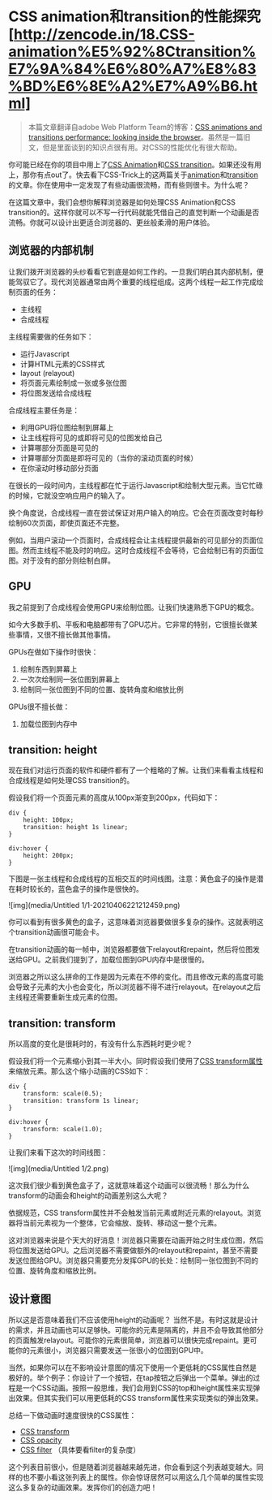 # CSS animation和transition的性能探究[http://zencode.in/18.CSS-animation%E5%92%8Ctransition%E7%9A%84%E6%80%A7%E8%83%BD%E6%8E%A2%E7%A9%B6.html]



> 本篇文章翻译自adobe Web Platform Team的博客：[CSS animations and transitions performance: looking inside the browser](http://blogs.adobe.com/webplatform/2014/03/18/css-animations-and-transitions-performance/)。虽然是一篇旧文，但是里面谈到的知识点很有用。对CSS的性能优化有很大帮助。

你可能已经在你的项目中用上了[CSS Animation](http://www.w3.org/TR/css3-animations/)和[CSS transition](http://www.w3.org/TR/css3-transitions/)。如果还没有用上，那你有点out了。快去看下CSS-Trick上的这两篇关于[animation](http://css-tricks.com/almanac/properties/a/animation/)和[transition](http://css-tricks.com/almanac/properties/t/transition/)的文章。你在使用中一定发现了有些动画很流畅，而有些则很卡。为什么呢？

在这篇文章中，我们会想你解释浏览器是如何处理CSS Animation和CSS transition的。这样你就可以不写一行代码就能凭借自己的直觉判断一个动画是否流畅。你就可以设计出更适合浏览器的、更丝般柔滑的用户体验。

## 浏览器的内部机制

让我们拨开浏览器的头纱看看它到底是如何工作的。一旦我们明白其内部机制，便能驾驭它了。现代浏览器通常由两个重要的线程组成。这两个线程一起工作完成绘制页面的任务：

- 主线程
- 合成线程

主线程需要做的任务如下：

- 运行Javascript
- 计算HTML元素的CSS样式
- layout (relayout)
- 将页面元素绘制成一张或多张位图
- 将位图发送给合成线程

合成线程主要任务是：

- 利用GPU将位图绘制到屏幕上
- 让主线程将可见的或即将可见的位图发给自己
- 计算哪部分页面是可见的
- 计算哪部分页面是即将可见的（当你的滚动页面的时候）
- 在你滚动时移动部分页面

在很长的一段时间内，主线程都在忙于运行Javascript和绘制大型元素。当它忙碌的时候，它就没空响应用户的输入了。

换个角度说，合成线程一直在尝试保证对用户输入的响应。它会在页面改变时每秒绘制60次页面，即使页面还不完整。

例如，当用户滚动一个页面时，合成线程会让主线程提供最新的可见部分的页面位图。然而主线程不能及时的响应。这时合成线程不会等待，它会绘制已有的页面位图。对于没有的部分则绘制白屏。

## GPU

我之前提到了合成线程会使用GPU来绘制位图。让我们快速熟悉下GPU的概念。

如今大多数手机、平板和电脑都带有了GPU芯片。它非常的特别，它很擅长做某些事情，又很不擅长做其他事情。

GPUs在做如下操作时很快：

1. 绘制东西到屏幕上
2. 一次次绘制同一张位图到屏幕上
3. 绘制同一张位图到不同的位置、旋转角度和缩放比例

GPUs很不擅长做：

1. 加载位图到内存中

## transition: height

现在我们对运行页面的软件和硬件都有了一个粗略的了解。让我们来看看主线程和合成线程是如何处理CSS transition的。

假设我们将一个页面元素的高度从100px渐变到200px，代码如下：

```
div {
    height: 100px;
    transition: height 1s linear;
}

div:hover {
    height: 200px;
}
```

下图是一张主线程和合成线程的互相交互的时间线图。注意：黄色盒子的操作是潜在耗时较长的，蓝色盒子的操作是很快的。

![img](media/Untitled 1/1-20210406221212459.png)

你可以看到有很多黄色的盒子，这意味着浏览器要做很多复杂的操作。这就表明这个transition动画很可能会卡。

在transition动画的每一帧中，浏览器都要做下relayout和repaint，然后将位图发送给GPU。之前我们提到了，加载位图到GPU内存中是很慢的。

浏览器之所以这么拼命的工作是因为元素在不停的变化。而且修改元素的高度可能会导致子元素的大小也会变化，所以浏览器不得不进行relayout。在relayout之后主线程还需要重新生成元素的位图。

## transition: transform

所以高度的变化是很耗时的，有没有什么东西耗时更少呢？

假设我们将一个元素缩小到其一半大小。同时假设我们使用了[CSS transform属性](http://gitlab.baidu.com/help/workflow/workflow.md)来缩放元素。那么这个缩小动画的CSS如下：

```
div {
    transform: scale(0.5);
    transition: transform 1s linear;
}

div:hover {
    transform: scale(1.0);
}
```

让我们来看下这次的时间线图：

![img](media/Untitled 1/2.png)

这次我们很少看到黄色盒子了，这就意味着这个动画可以很流畅！那么为什么transform的动画会和height的动画差别这么大呢？

依据规范，CSS transform属性并不会触发当前元素或附近元素的relayout。浏览器将当前元素视为一个整体，它会缩放、旋转、移动这一整个元素。

这对浏览器来说是个天大的好消息！浏览器只需要在动画开始之时生成位图，然后将位图发送给GPU。之后浏览器不需要做额外的relayout和repaint，甚至不需要发送位图给GPU。浏览器只需要充分发挥GPU的长处：绘制同一张位图到不同的位置、旋转角度和缩放比例。

## 设计意图

所以这是否意味着我们不应该使用height的动画呢？ 当然不是。有时这就是设计的需求，并且动画也可以足够快。可能你的元素是隔离的，并且不会导致其他部分的页面触发relayout。可能你的元素很简单，浏览器可以很快完成repaint。更可能你的元素很小，浏览器只需要发送一张很小的位图到GPU中。

当然，如果你可以在不影响设计意图的情况下使用一个更低耗的CSS属性自然是极好的。举个例子：你设计了一个按钮，在tap按钮之后弹出一个菜单。弹出的过程是一个CSS动画。按照一般思维，我们会用到CSS的top和height属性来实现弹出效果。但其实我们可以用更低耗的CSS transform属性来实现类似的弹出效果。

总结一下做动画时速度很快的CSS属性：

- [CSS transform](http://css-tricks.com/almanac/properties/t/transform/)
- [CSS opacity](http://css-tricks.com/almanac/properties/o/opacity/)
- [CSS filter](http://css-tricks.com/almanac/properties/f/filter/) （具体要看filter的复杂度）

这个列表目前很小，但是随着浏览器越来越先进，你会看到这个列表越变越大。同样的也不要小看这张列表上的属性。你会惊讶居然可以用这么几个简单的属性实现这么多复杂的动画效果。发挥你们的创造力吧！